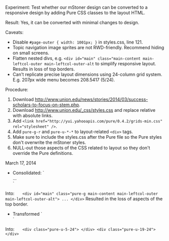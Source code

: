 Experiment: Test whether our mStoner design can be converted to a responsive design by adding Pure CSS classes to the layout HTML.

Result: Yes, it can be converted with minimal changes to design.

Caveats:

- Disable `#page-outer { width: 1001px; }` in styles.css, line 121.
- Topic navigation image sprites are not RWD-friendly. Recommend hiding on small screens.
- Flatten nested divs, e.g. `<div id="main" class="main-content main-leftcol-outer main-leftcol-outer-alt` to simplify responsive layout. Results in loss of top borders.
- Can't replicate precise layout dimensions using 24-column grid system. E.g. 207px wide menu becomes 208.5417 (5/24).

Procedure:

1. Download http://www.union.edu/news/stories/2014/03/success-scholars-to-focus-on-stem.php.
2. Download http://www.union.edu/_css/styles.css and replace relative with absolute links.
3. Add `<link href="http://yui.yahooapis.com/pure/0.4.2/grids-min.css" rel="stylesheet" />`.
4. Add `pure-g-r` and `pure-u-*-*` to layout-related `<div>` tags.
5. Make sure to include the styles.css after the Pure file so the Pure styles don't overwrite the mStoner styles.
6. NULL-out those aspects of the CSS related to layout so they don't override the Pure definitions.

March 17, 2014
* Consolidated:
`	<div id="main">
		<div class="main-content">
			<div class="main-leftcol-outer main-leftcol-outer-alt">
				...
			</div>
		</div>
	</div>`

Into:
`	<div id="main" class="pure-g main-content main-leftcol-outer main-leftcol-outer-alt">
		...
	</div>`
 Resulted in the loss of aspects of the top border. 

* Transformed
`	<div class="main-leftcol">
	</div>
	<div class="main-maincol">
	</div>`
	
Into:
`	<div class="pure-u-5-24">
	</div>
	<div class="pure-u-19-24">
	</div>`